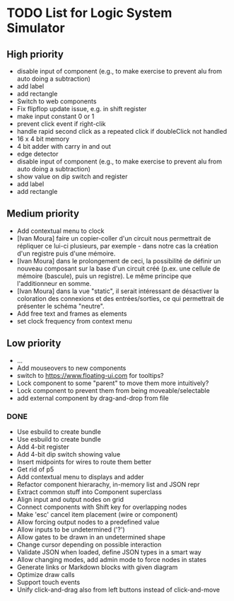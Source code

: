# TODO List for Logic System Simulator


## High priority

 * disable input of component (e.g., to make exercise to prevent alu from auto doing a subtraction)
 * add label
 * add rectangle
 * Switch to web components
 * Fix flipflop update issue, e.g. in shift register
 * make input constant 0 or 1
 * prevent click event if right-clik
 * handle rapid second click as a repeated click if doubleClick not handled
 * 16 x 4 bit memory
 * 4 bit adder with carry in and out
 * edge detector
 * disable input of component (e.g., to make exercise to prevent alu from auto doing a subtraction)
 * show value on dip switch and register
 * add label
 * add rectangle


## Medium priority

 * Add contextual menu to clock
 * [Ivan Moura] faire un copier-coller d'un circuit nous permettrait de répliquer ce lui-ci plusieurs, par exemple - dans notre cas  la création d'un registre puis d'une mémoire.
 * [Ivan Moura] dans le prolongement de ceci, la possibilité de définir un nouveau  composant sur la base d'un circuit créé (p.ex. une cellule de mémoire (bascule), puis un registre). Le même principe que l'additionneur en somme.
 * [Ivan Moura] dans la vue "static", il serait intéressant de désactiver la coloration des connexions et des entrées/sorties, ce qui permettrait de présenter le schéma "neutre".
 * Add free text and frames as elements
 * set clock frequency from context menu



## Low priority

 * ...
 * Add mouseovers to new components
 * switch to https://www.floating-ui.com for tooltips?
 * Lock component to some "parent" to move them more intuitively?
 * Lock component to prevent them from being moveable/selectable
 * add external component by drag-and-drop from file


### DONE

 * Use esbuild to create bundle
 * Use esbuild to create bundle
 * Add 4-bit register
 * Add 4-bit dip switch showing value
 * Insert midpoints for wires to route them better
 * Get rid of p5
 * Add contextual menu to displays and adder
 * Refactor component hierarachy, in-memory list and JSON repr
 * Extract common stuff into Component superclass
 * Align input and output nodes on grid
 * Connect components with Shift key for overlapping nodes
 * Make 'esc' cancel item placement (wire or component)
 * Allow forcing output nodes to a predefined value
 * Allow inputs to be undetermined ('?')
 * Allow gates to be drawn in an undetermined shape
 * Change cursor depending on possible interaction
 * Validate JSON when loaded, define JSON types in a smart way
 * Allow changing modes, add admin mode to force nodes in states
 * Generate links or Markdown blocks with given diagram
 * Optimize draw calls
 * Support touch events
 * Unify click-and-drag also from left buttons instead of click-and-move
